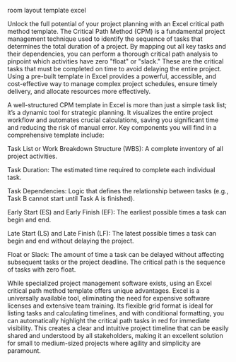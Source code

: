 room layout template excel


Unlock the full potential of your project planning with an Excel critical path method template. The Critical Path Method (CPM) is a fundamental project management technique used to identify the sequence of tasks that determines the total duration of a project. By mapping out all key tasks and their dependencies, you can perform a thorough critical path analysis to pinpoint which activities have zero \"float\" or \"slack.\" These are the critical tasks that must be completed on time to avoid delaying the entire project. Using a pre-built template in Excel provides a powerful, accessible, and cost-effective way to manage complex project schedules, ensure timely delivery, and allocate resources more effectively.



A well-structured CPM template in Excel is more than just a simple task list; it’s a dynamic tool for strategic planning. It visualizes the entire project workflow and automates crucial calculations, saving you significant time and reducing the risk of manual error. Key components you will find in a comprehensive template include:




Task List or Work Breakdown Structure (WBS): A complete inventory of all project activities.


Task Duration: The estimated time required to complete each individual task.


Task Dependencies: Logic that defines the relationship between tasks (e.g., Task B cannot start until Task A is finished).


Early Start (ES) and Early Finish (EF): The earliest possible times a task can begin and end.


Late Start (LS) and Late Finish (LF): The latest possible times a task can begin and end without delaying the project.


Float or Slack: The amount of time a task can be delayed without affecting subsequent tasks or the project deadline. The critical path is the sequence of tasks with zero float.





While specialized project management software exists, using an Excel critical path method template offers unique advantages. Excel is a universally available tool, eliminating the need for expensive software licenses and extensive team training. Its flexible grid format is ideal for listing tasks and calculating timelines, and with conditional formatting, you can automatically highlight the critical path tasks in red for immediate visibility. This creates a clear and intuitive project timeline that can be easily shared and understood by all stakeholders, making it an excellent solution for small to medium-sized projects where agility and simplicity are paramount.

